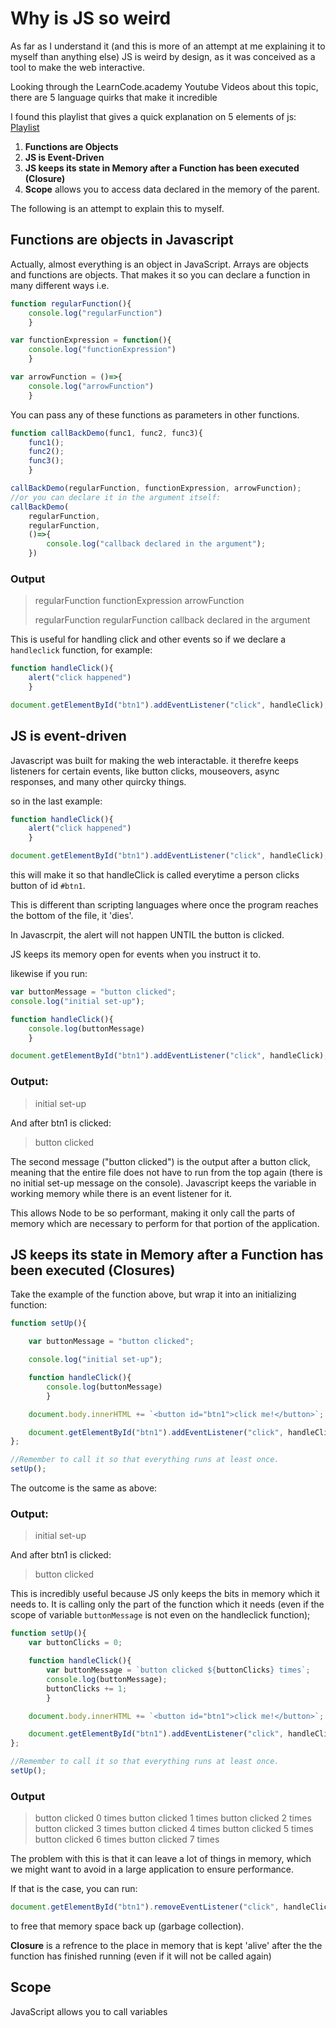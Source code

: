 # Why is JS so weird

As far as I understand it (and this is more of an attempt at me
explaining it to myself than anything else) JS is weird by design, as it
was conceived as a tool to make the web interactive. 

Looking through the LearnCode.academy Youtube Videos about this topic,
there are 5 language quirks that make it incredible 

I found this playlist that gives a quick explanation on 5 elements of js:
[Playlist](https://www.youtube.com/watch?v=JEq7Ehw-qk8)


1. **Functions are Objects**
1. **JS is Event-Driven**
1. **JS keeps its state in Memory after a Function has been executed (Closure)**
1. **Scope** allows you to access data declared in the memory of the
parent.

The following is an attempt to explain this to myself.

## Functions are objects in Javascript
Actually, almost everything is an object in JavaScript. Arrays are
objects and functions are objects. That makes it so you can declare a
function in many different ways i.e.
```js
function regularFunction(){
	console.log("regularFunction")
	}

var functionExpression = function(){
	console.log("functionExpression")
	}

var arrowFunction = ()=>{
	console.log("arrowFunction")
	}
```

You can pass any of these functions as parameters in other functions.
```js
function callBackDemo(func1, func2, func3){
	func1();
	func2();
	func3();
	}

callBackDemo(regularFunction, functionExpression, arrowFunction);
//or you can declare it in the argument itself:
callBackDemo(
	regularFunction, 
	regularFunction, 
	()=>{
		console.log("callback declared in the argument");
	})
```
### Output
>
> regularFunction
> functionExpression
> arrowFunction
> 
> regularFunction
> regularFunction
> callback declared in the argument 
>

This is useful for handling click and other events
so if we declare a `handleclick` function, for example:

```js
function handleClick(){
	alert("click happened")
	}

document.getElementById("btn1").addEventListener("click", handleClick);
```

## JS is event-driven
Javascript was built for making the web interactable.
it therefre keeps listeners for certain events, like button clicks,
mouseovers, async responses, and many other quircky things. 

so in the last example:
```js
function handleClick(){
	alert("click happened")
	}

document.getElementById("btn1").addEventListener("click", handleClick);
``` 

this will make it so that handleClick is called everytime a person
clicks button of id `#btn1`. 

This is different than scripting languages where once the program reaches the bottom of the file, it 'dies'. 

In Javascrpit, the alert will not happen UNTIL the button is clicked. 

JS keeps its memory open for events when you instruct it to.

likewise if you run:
```js
var buttonMessage = "button clicked";
console.log("initial set-up");

function handleClick(){
	console.log(buttonMessage)
	}

document.getElementById("btn1").addEventListener("click", handleClick);
```

### Output:
> initial set-up

And after btn1 is clicked:
> button clicked

The second message ("button clicked") is the output after a button click, meaning that the entire file does not have to run from the top again (there is no initial set-up message on the console). Javascript keeps the variable in working memory while there is an event listener for it.

This allows Node to be so performant, making it only call the parts of memory which are necessary to perform for that portion of the application.

## JS keeps its state in Memory after a Function has been executed (Closures)


Take the example of the function above, but wrap it into an initializing function:
```js
function setUp(){

    var buttonMessage = "button clicked";

    console.log("initial set-up");

    function handleClick(){
        console.log(buttonMessage)
        }

    document.body.innerHTML += `<button id="btn1">click me!</button>`;

    document.getElementById("btn1").addEventListener("click", handleClick);
};

//Remember to call it so that everything runs at least once.
setUp();
```

The outcome is the same as above:
### Output:
> initial set-up

And after btn1 is clicked:
> button clicked

This is incredibly useful because JS only keeps the bits in memory which it needs to. It is calling only the part of the function which it needs (even if the scope of variable `buttonMessage` is not even on the handleclick function);

```js
function setUp(){
    var buttonClicks = 0;

    function handleClick(){
        var buttonMessage = `button clicked ${buttonClicks} times`;
        console.log(buttonMessage);
		buttonClicks += 1;
        }

    document.body.innerHTML += `<button id="btn1">click me!</button>`;

    document.getElementById("btn1").addEventListener("click", handleClick);
};

//Remember to call it so that everything runs at least once.
setUp();
```

### Output

>button clicked 0 times
>button clicked 1 times
>button clicked 2 times
>button clicked 3 times
>button clicked 4 times
>button clicked 5 times
>button clicked 6 times
>button clicked 7 times

The problem with this is that it can leave a lot of things in memory, which we might want to avoid in a large application to ensure performance. 

If that is the case, you can run:
```js 
document.getElementById("btn1").removeEventListener("click", handleClick);
```
to free that memory space back up (garbage collection).

**Closure** is a refrence to the place in memory that is kept 'alive' after the the function has finished running (even if it will not be called again)

## Scope
JavaScript allows you to call variables 